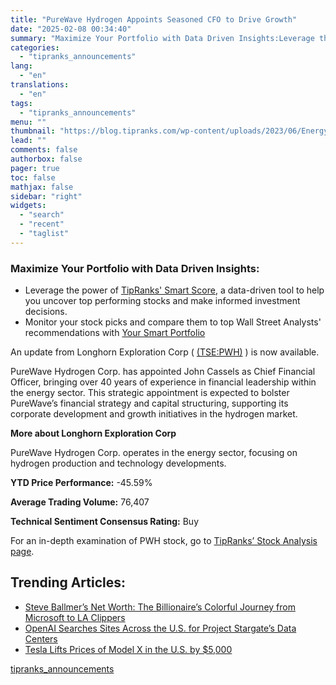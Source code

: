```yaml
---
title: "PureWave Hydrogen Appoints Seasoned CFO to Drive Growth"
date: "2025-02-08 00:34:40"
summary: "Maximize Your Portfolio with Data Driven Insights:Leverage the power of TipRanks' Smart Score, a data-driven tool to help you uncover top performing stocks and make informed investment decisions. Monitor your stock picks and compare them to top Wall Street Analysts' recommendations with Your Smart PortfolioAn update from Longhorn Exploration Corp..."
categories:
  - "tipranks_announcements"
lang:
  - "en"
translations:
  - "en"
tags:
  - "tipranks_announcements"
menu: ""
thumbnail: "https://blog.tipranks.com/wp-content/uploads/2023/06/Energy-5-750x406.jpg"
lead: ""
comments: false
authorbox: false
pager: true
toc: false
mathjax: false
sidebar: "right"
widgets:
  - "search"
  - "recent"
  - "taglist"
---
```


### Maximize Your Portfolio with Data Driven Insights:

* Leverage the power of [TipRanks' Smart Score](https://www.tipranks.com/screener/top-smart-score-stocks), a data-driven tool to help you uncover top performing stocks and make informed investment decisions.
* Monitor your stock picks and compare them to top Wall Street Analysts' recommendations with  [Your Smart Portfolio](https://www.tipranks.com/smart-portfolio/holdings)

An update from Longhorn Exploration Corp ( [(TSE:PWH)](https://www.tipranks.com/stocks/tse:pwh) ) is now available.

PureWave Hydrogen Corp. has appointed John Cassels as Chief Financial Officer, bringing over 40 years of experience in financial leadership within the energy sector. This strategic appointment is expected to bolster PureWave’s financial strategy and capital structuring, supporting its corporate development and growth initiatives in the hydrogen market.

**More about Longhorn Exploration Corp**

PureWave Hydrogen Corp. operates in the energy sector, focusing on hydrogen production and technology developments.

**YTD Price Performance:** -45.59%

**Average Trading Volume:** 76,407

**Technical Sentiment Consensus Rating:** Buy

For an in-depth examination of PWH stock, go to [TipRanks’ Stock Analysis page](https://www.tipranks.com/stocks/tse:pwh/stock-analysis).

Trending Articles:
------------------

* [Steve Ballmer’s Net Worth: The Billionaire’s Colorful Journey from Microsoft to LA Clippers](https://www.tipranks.com/news/steve-ballmers-net-worth-the-billionaires-colorful-journey-from-microsoft-to-la-clippers)
* [OpenAI Searches Sites Across the U.S. for Project Stargate’s Data Centers](https://www.tipranks.com/news/openai-searches-sites-across-the-u-s-for-project-stargates-data-centers)
* [Tesla Lifts Prices of Model X in the U.S. by $5,000](https://www.tipranks.com/news/tesla-lifts-prices-of-model-x-in-the-u-s-by-5000)

[tipranks_announcements](https://www.tipranks.com/news/company-announcements/purewave-hydrogen-appoints-seasoned-cfo-to-drive-growth)
